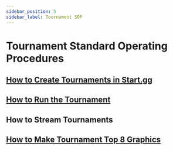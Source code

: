 ```yaml
---
sidebar_position: 5
sidebar_label: Tournament SOP
---
```


# Tournament Standard Operating Procedures

## [How to Create Tournaments in Start.gg](./Create/index.md)

## [How to Run the Tournament](./Run/index.md)

## How to Stream Tournaments

## [How to Make Tournament Top 8 Graphics](./Graphics/index.md)
